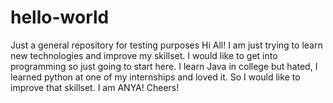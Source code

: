 # hello-world
Just a general repository for testing purposes
Hi All!
I am just trying to learn new technologies and improve my skillset. 
I would like to get into programming so just going to start here. I learn Java in college but hated, I learned python at one of my internships and loved it. So I would like to improve that skillset.
I am ANYA!
Cheers!
